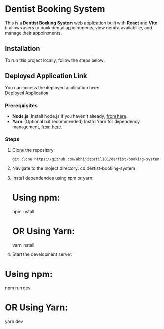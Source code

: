 # Dentist Booking System

This is a **Dentist Booking System** web application built with **React** and **Vite**. It allows users to book dental appointments, view dentist availability, and manage their appointments.

## Installation

To run this project locally, follow the steps below:

## Deployed Application Link

You can access the deployed application here:  
[Deployed Application](https://dentist-booking-system-88at.vercel.app/)

### Prerequisites

- **Node.js**: Install Node.js if you haven't already, [from here](https://nodejs.org/).
- **Yarn**: (Optional but recommended) Install Yarn for dependency management, [from here](https://yarnpkg.com/).

### Steps

1. Clone the repository:
   ```bash
   git clone https://github.com/abhijitpatil181/dentist-booking-system.git

2. Navigate to the project directory:
    cd dentist-booking-system

3. Install dependencies using npm or yarn:
    # Using npm:
    npm install
    
    # OR Using Yarn:
    yarn install

4. Start the development server:
  # Using npm:
  npm run dev
  
  # OR Using Yarn:
  yarn dev



